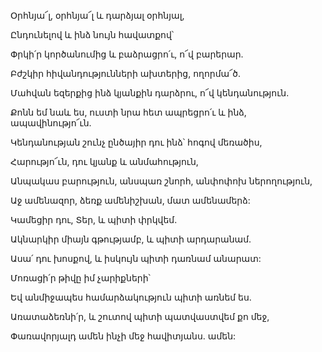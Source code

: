 Օրհնյա՜լ, օրհնյա՜լ և դարձյալ օրհնյալ,


Ընդունելով և ինձ նույն հավատքով՝


Փրկի՛ր կործանումից և բաձրացրո՛ւ, ո՜վ բարերար.


Բժշկիր հիվանդությունների ախտերից, ողորմա՜ծ.


Մահվան եզերքից ինձ կյանքին դարձրու, ո՜վ կենդանություն.


Քոնն եմ նաև ես, ուստի նրա հետ ապրեցրո՛ւ և ինձ, ապավինությո՜ւն.


Կենդանության շունչ ընծայիր դու ինձ՝ հոգով մեռածիս,


Հարությո՜ւն, դու կյանք և անմահություն,


Անպակաս բարություն, անսպառ շնորհ, անփոփոխ ներողություն,


Աջ ամենազոր, ձեռք ամենիշխան, մատ ամենամերձ:


Կամեցիր դու, Տեր, և պիտի փրկվեմ.


Ակնարկիր միայն գթությամբ, և պիտի արդարանամ.


Ասա՛ դու խոսքով, և իսկույն պիտի դառնամ անարատ:


Մոռացի՛ր թիվը իմ չարիքների՝


Եվ անմիջապես համարձակություն պիտի առնեմ ես.


Առատաձեռնի՛ր, և շուտով պիտի պատվաստվեմ քո մեջ,


Փառավորյալդ ամեն ինչի մեջ հավիտյանս. ամեն: